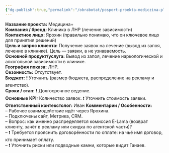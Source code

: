 ```yaml
---
{"dg-publish":true,"permalink":"/obrabotat/posport-proekta-mediczina-plyus/","tags":["project/Медицина_плюс"]}
---
```




**Название проекта:** Медицина+  
**Компания / бренд:** Клиника в ЛНР (лечение зависимости)  
**Контактное лицо:** Ярохин (правильно понимаю, что он ключевое лицо для принятия решений)  
**Цель и запрос клиента:** Получение заявок на лечение (вывод из запоя, лечение в клинике). Цель — заявки, а не узнаваемость.  
**Основной продукт/услуга:** Вывод из запоя, лечение наркологической и алкогольной зависимости в клинике.  
**География показа:** ЛНР.  
**Сезонность:** Отсутствует.  
**Бюджет:** ❗ Уточнить (размер бюджета, распределение на рекламу и агентство).  
**Сроки / этап:** ❗ Долгосрочное ведение.  
**Основные KPI:** Количество заявок. ❗ Уточнить стоимость заявки.  
**Ответственный контекстолог:** Иван
**Комментарии / Особенности:**  
– Рабочее взаимодействие идёт через Ярохина.  
– Подключены сайт, Метрика, CRM.  
– Вопрос: как именно распределяется комиссия E-Lama (возврат клиенту, зачёт в рекламу или скидка по агентской части)?  
– ❗ Требуется прояснить договорённости по оплате: на чьё имя договор, кто принимает оплату.  
– ❗ Уточнить риски или подводные камни, которые видит Ганаев.